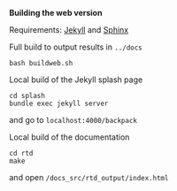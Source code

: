 **Building the web version**

Requirements: [Jekyll](https://jekyllrb.com/docs/installation/) and [Sphinx](https://www.sphinx-doc.org/en/1.8/usage/installation.html)

Full build to output results in `../docs`
```
bash buildweb.sh
```

Local build of the Jekyll splash page 
```
cd splash
bundle exec jekyll server
```
and go to `localhost:4000/backpack`

Local build of the documentation
```
cd rtd
make
```
and open `/docs_src/rtd_output/index.html`



